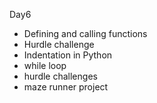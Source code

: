 Day6
- Defining and calling functions
- Hurdle challenge
- Indentation in Python
- while loop
- hurdle challenges
- maze runner project